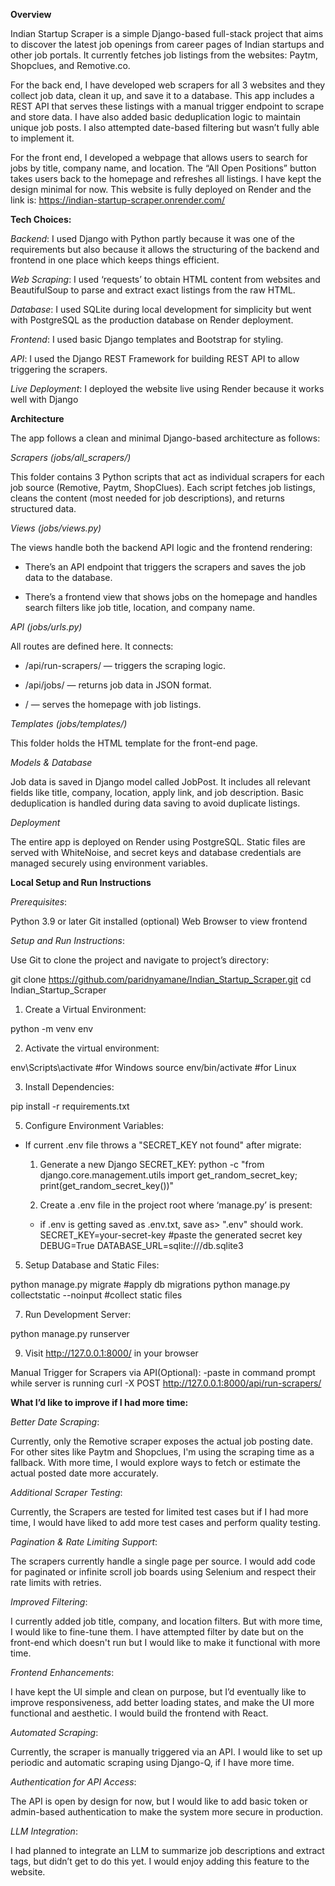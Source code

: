 **Overview**

Indian Startup Scraper is a simple Django-based full-stack project that aims to discover the latest job openings from career pages of Indian startups and other job portals.
It currently fetches job listings from the websites: Paytm, Shopclues, and Remotive.co.

For the back end, I have developed web scrapers for all 3 websites and they collect job data, clean it up, and save it to a database. This app includes a REST API that serves these listings with a manual trigger endpoint to scrape and store data. I have also added basic deduplication logic to maintain unique job posts. I also attempted date-based filtering but wasn’t fully able to implement it.

For the front end, I developed a webpage that allows users to search for jobs by title, company name, and location. The “All Open Positions” button takes users back to the homepage and refreshes all listings. I have kept the design minimal for now.
This website is fully deployed on Render and the link is: https://indian-startup-scraper.onrender.com/


**Tech Choices:**


*Backend*: 
I used Django with Python partly because it was one of the requirements but also because it allows the structuring of the backend and frontend in one place which keeps things efficient.

*Web Scraping*: 
I used ‘requests’ to obtain HTML content from websites and BeautifulSoup to parse and extract exact listings from the raw HTML.

*Database*: 
I used SQLite during local development for simplicity but went with PostgreSQL as the production database on Render deployment.

*Frontend*: 
I used basic Django templates and Bootstrap for styling.

*API*: 
I used the Django REST Framework for building REST API to allow triggering the scrapers. 

*Live Deployment*:
I deployed the website live using Render because it works well with Django




**Architecture**

The app follows a clean and minimal Django-based architecture as follows:

*Scrapers (jobs/all_scrapers/)*

This folder contains 3 Python scripts that act as individual scrapers for each job source (Remotive, Paytm, ShopClues). Each script fetches job listings, cleans the content (most needed for job descriptions), and returns structured data.

*Views (jobs/views.py)*

The views handle both the backend API logic and the frontend rendering:

- There’s an API endpoint that triggers the scrapers and saves the job data to the database.


- There’s a frontend view that shows jobs on the homepage and handles search filters like job title, location, and company name.


*API (jobs/urls.py)*

All routes are defined here. It connects:

- /api/run-scrapers/ — triggers the scraping logic.


- /api/jobs/ — returns job data in JSON format.


- / — serves the homepage with job listings.


*Templates (jobs/templates/)*

This folder holds the HTML template for the front-end page. 

*Models & Database*

Job data is saved in  Django model called JobPost. It includes all relevant fields like title, company, location, apply link, and job description. Basic deduplication is handled during data saving to avoid duplicate listings.

*Deployment*

The entire app is deployed on Render using PostgreSQL. Static files are served with WhiteNoise, and secret keys and database credentials are managed securely using environment variables.

**Local Setup and Run Instructions**

*Prerequisites*:

Python 3.9 or later
Git installed (optional)
Web Browser to view frontend

*Setup and Run Instructions*:


Use Git to clone the project and navigate to project’s directory:

git clone https://github.com/paridnyamane/Indian_Startup_Scraper.git
cd Indian_Startup_Scraper

1. Create a Virtual Environment:
   
python -m venv env

2. Activate the virtual environment:

env\Scripts\activate		#for Windows
source env/bin/activate		#for Linux

3. Install Dependencies:
   
pip install -r requirements.txt

5. Configure Environment Variables:
   
- If current .env file throws a "SECRET_KEY not found" after migrate:

  1. Generate a new Django SECRET_KEY:
  python -c "from django.core.management.utils import get_random_secret_key; print(get_random_secret_key())"

  2. Create a .env file in the project root where ‘manage.py’ is present:
  - if .env is getting saved as .env.txt, save as> ".env" should work.
  SECRET_KEY=your-secret-key	#paste the generated secret key
  DEBUG=True
  DATABASE_URL=sqlite:///db.sqlite3


5. Setup Database and Static Files:
   
python manage.py migrate		#apply db migrations
python manage.py collectstatic --noinput	#collect static files

7. Run Development Server:
   
python manage.py runserver

9. Visit http://127.0.0.1:8000/ in your browser

Manual Trigger for Scrapers via API(Optional):
-paste in command prompt while server is running
curl -X POST http://127.0.0.1:8000/api/run-scrapers/


**What I’d like to improve if I had more time:**

*Better Date Scraping*: 

Currently, only the Remotive scraper exposes the actual job posting date. For other sites like Paytm and Shopclues, I'm using the scraping time as a fallback. With more time, I would explore ways to fetch or estimate the actual posted date more accurately.


*Additional Scraper Testing*:

Currently, the Scrapers are tested for limited test cases but if I had more time, I would have liked to add more test cases and perform quality testing.


*Pagination & Rate Limiting Support*:

The scrapers currently handle a single page per source. I would add code for paginated or infinite scroll job boards using Selenium and respect their rate limits with retries.


*Improved Filtering*:

I currently added job title, company, and location filters. But with more time, I would like to fine-tune them. I have attempted filter by date but on the front-end which doesn't run but I would like to make it functional with more time.


*Frontend Enhancements*:

I have kept the UI simple and clean on purpose, but I’d eventually like to improve responsiveness, add better loading states, and make the UI more functional and aesthetic. I would build the frontend with React.


*Automated Scraping*:

Currently, the scraper is manually triggered via an API. I would like to set up periodic and automatic scraping using Django-Q, if I have more time.


*Authentication for API Access*:

The API is open by design for now, but I would like to add basic token or admin-based authentication to make the system more secure in production.

*LLM Integration*:

I had planned to integrate an LLM to summarize job descriptions and extract tags, but didn’t get to do this yet. I would enjoy adding this feature to the website.






